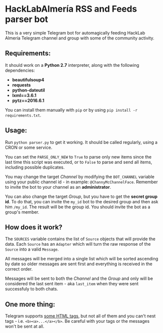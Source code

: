 # HackLabAlmería RSS and Feeds parser bot

This is a very simple Telegram bot for automagically feeding HackLab Almería
Telegram channel and group with some of the community activity.

## Requirements:

It should work on a **Python 2.7** interpreter, along with the following dependencies:

* **beautifulsoup4**
* **requests**
* **python-dateutil**
* **lxml==3.6.1**
* **pytz==2016.6.1**

You can install them manually with `pip` or by using `pip install -r requirements.txt`.

## Usage:

Run `python parser.py` to get it working. It should be called regularly, using a CRON or some service.

You can set the `PARSE_ONLY_NEW` to `True` to parse only new items since the last time this script was executed, or to `False` to parse and send all items, including possible duplicates. 

You may change the target *Channel* by modifying the `BOT_CHANNEL` variable using your public channel id - in example: `@ChannyMcChannelFace`.
Remember to invite the bot to your channel as an __administrator__.

You can also change the target *Group*, but you have to get the **secret group id**. To do that, you can invite the `my_id` bot to the desired group and then ask him `/my_id`. The result will be the group id.
You should invite the bot as a group's member.

## How does it work?

The `SOURCES` variable contains the list of `Source` objects that will provide the data. Each `Source` has an `Adapter` which will turn the raw response of the `Source` into a valid `Message`.
 
All messages will be merged into a single list which will be sorted ascending by date so older messages are sent first and everything is received in the correct order.

Messages will be sent to both the *Channel* and the *Group* and only will be considered the last sent item - aka `last_item` when they were sent successfuly to both chats.

## One more thing:

Telegram supports [some HTML tags](https://core.telegram.org/bots/api#html-style), but not all of them and you can't nest tags - i.e. `<b><a>...</a></b>`. Be careful with your tags or the messages won't be sent at all.